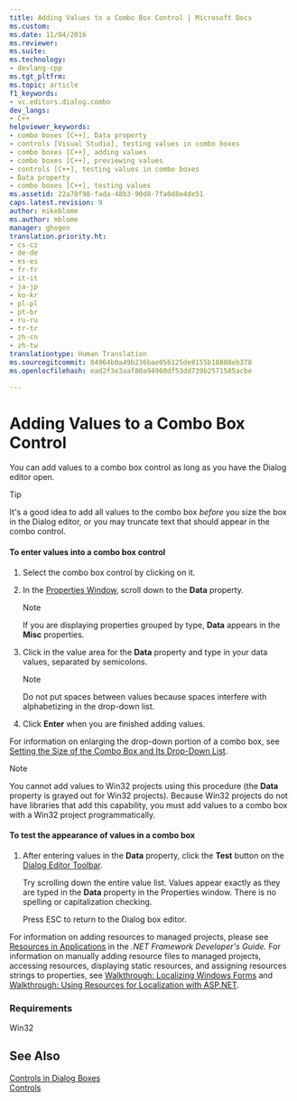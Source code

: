 ```yaml
---
title: Adding Values to a Combo Box Control | Microsoft Docs
ms.custom: 
ms.date: 11/04/2016
ms.reviewer: 
ms.suite: 
ms.technology:
- devlang-cpp
ms.tgt_pltfrm: 
ms.topic: article
f1_keywords:
- vc.editors.dialog.combo
dev_langs:
- C++
helpviewer_keywords:
- combo boxes [C++], Data property
- controls [Visual Studio], testing values in combo boxes
- combo boxes [C++], adding values
- combo boxes [C++], previewing values
- controls [C++], testing values in combo boxes
- Data property
- combo boxes [C++], testing values
ms.assetid: 22a78f98-fada-48b3-90d8-7fa0d8e4de51
caps.latest.revision: 9
author: mikeblome
ms.author: mblome
manager: ghogen
translation.priority.ht:
- cs-cz
- de-de
- es-es
- fr-fr
- it-it
- ja-jp
- ko-kr
- pl-pl
- pt-br
- ru-ru
- tr-tr
- zh-cn
- zh-tw
translationtype: Human Translation
ms.sourcegitcommit: 84964b0a49b236bae056125de8155b18880eb378
ms.openlocfilehash: ead2f3e3aaf80a94960df53dd739b2571585acbe

---
```

# Adding Values to a Combo Box Control
You can add values to a combo box control as long as you have the Dialog editor open.  
  
> [!TIP]
>  It's a good idea to add all values to the combo box *before* you size the box in the Dialog editor, or you may truncate text that should appear in the combo control.  
  
#### To enter values into a combo box control  
  
1.  Select the combo box control by clicking on it.  
  
2.  In the [Properties Window](/visualstudio/ide/reference/properties-window), scroll down to the **Data** property.  
  
    > [!NOTE]
    >  If you are displaying properties grouped by type, **Data** appears in the **Misc** properties.  
  
3.  Click in the value area for the **Data** property and type in your data values, separated by semicolons.  
  
    > [!NOTE]
    >  Do not put spaces between values because spaces interfere with alphabetizing in the drop-down list.  
  
4.  Click **Enter** when you are finished adding values.  
  
 For information on enlarging the drop-down portion of a combo box, see [Setting the Size of the Combo Box and Its Drop-Down List](../mfc/setting-the-size-of-the-combo-box-and-its-drop-down-list.md).  
  
> [!NOTE]
>  You cannot add values to Win32 projects using this procedure (the **Data** property is grayed out for Win32 projects). Because Win32 projects do not have libraries that add this capability, you must add values to a combo box with a Win32 project programmatically.  
  
#### To test the appearance of values in a combo box  
  
1.  After entering values in the **Data** property, click the **Test** button on the [Dialog Editor Toolbar](../mfc/showing-or-hiding-the-dialog-editor-toolbar.md).  
  
     Try scrolling down the entire value list. Values appear exactly as they are typed in the **Data** property in the Properties window. There is no spelling or capitalization checking.  
  
     Press ESC to return to the Dialog box editor.  
  
 For information on adding resources to managed projects, please see [Resources in Applications](http://msdn.microsoft.com/Library/8ad495d4-2941-40cf-bf64-e82e85825890) in the *.NET Framework Developer's Guide.* For information on manually adding resource files to managed projects, accessing resources, displaying static resources, and assigning resources strings to properties, see [Walkthrough: Localizing Windows Forms](http://msdn.microsoft.com/en-us/9a96220d-a19b-4de0-9f48-01e5d82679e5) and [Walkthrough: Using Resources for Localization with ASP.NET](http://msdn.microsoft.com/Library/bb4e5b44-e2b0-48ab-bbe9-609fb33900b6).  
  
### Requirements  
 Win32  
  
## See Also  
 [Controls in Dialog Boxes](../mfc/controls-in-dialog-boxes.md)   
 [Controls](../mfc/controls-mfc.md)




<!--HONumber=Jan17_HO2-->


